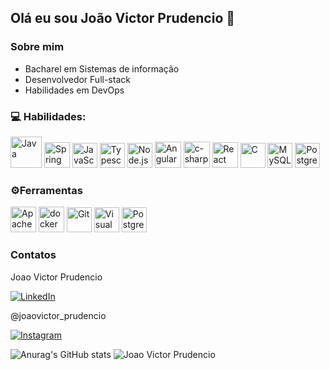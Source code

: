 ## Olá eu sou João Victor Prudencio 👋


### Sobre mim

* Bacharel em Sistemas de informação
* Desenvolvedor Full-stack
* Habilidades em DevOps
  

### 💻 Habilidades:
<div style="display: inline_block">
 
  <a href="https://www.java.com/" title="Java"><img src="https://github.com/get-icon/geticon/raw/master/icons/java.svg" alt="Java" width="50px" height="50px"></a>
   <a href="https://spring.io/" title="Spring"><img src="https://github.com/get-icon/geticon/raw/master/icons/spring.svg" alt="Spring" width="41px" height="41px"></a>
  <a href="https://developer.mozilla.org/en-US/docs/Web/JavaScript" title="JavaScript"><img src="https://github.com/get-icon/geticon/raw/master/icons/javascript.svg" alt="JavaScript" color="#fff" width="40px" height="40px"></a>
  <a href="https://www.typescriptlang.org/" title="Typescript"><img src="https://github.com/get-icon/geticon/raw/master/icons/typescript-icon.svg" alt="Typescript" width="40px" height="40px"></a>
  <a href="https://nodejs.org/" title="Node.js"><img src="https://github.com/get-icon/geticon/raw/master/icons/nodejs-icon.svg" alt="Node.js" width="40px" height="40px"></a>
   <a href="https://angular.io/" title="Angular"><img src="https://github.com/get-icon/geticon/raw/master/icons/angular-icon.svg" alt="Angular" width="42px" height="42px"></a>
     <a href="https://angular.io/" title="C#"><img src="https://github.com/get-icon/geticon/raw/master/icons/c-sharp.svg" alt="c-sharp" width="42px" height="42px"></a>
   <a href="https://reactjs.org/" title="React"><img src="https://github.com/get-icon/geticon/raw/master/icons/react.svg" alt="React" width="41px" height="41px"></a>
  <a href="https://en.wikipedia.org/wiki/C_(programming_language)" title="C"><img src="https://github.com/get-icon/geticon/raw/master/icons/c.svg" alt="C" width="40px" height="40px"></a>
  <a href="https://dev.mysql.com/" title="MySQL"><img src="https://github.com/get-icon/geticon/raw/master/icons/mysql.svg" alt="MySQL" width="40px" height="40px"></a>
  <a href="https://www.postgresql.org/" title="PostgreSQL"><img src="https://github.com/get-icon/geticon/raw/master/icons/postgresql.svg" alt="PostgreSQL" width="40px" height="40px"></a>
</div>

### ⚙️Ferramentas

<div style="display: inline_block">

   <a href="https://www.apache.org/" title="Apache"><img src="https://github.com/get-icon/geticon/raw/master/icons/apache.svg" alt="Apache" width="41px" height="41px"></a>
   <a href="https://www.docker.com/" title="docker"><img src="https://github.com/get-icon/geticon/raw/master/icons/docker-icon.svg" alt="docker" width="41px" height="41px"></a>
    <a href="https://git-scm.com/" title="Git"><img src="https://github.com/get-icon/geticon/raw/master/icons/git-icon.svg" alt="Git" width="40px" height="40px"></a>
  <a href="https://code.visualstudio.com/" title="Visual Studio Code"><img src="https://github.com/get-icon/geticon/raw/master/icons/visual-studio-code.svg" alt="Visual Studio Code" width="40px" height="40px"></a>
   <a href="https://www.jasmine.org/" title="jasmine"><img src="https://github.com/get-icon/geticon/raw/master/icons/jasmine.svg" alt="PostgreSQL" width="40px" height="40px"></a>
</div>

### Contatos
<div>Joao Victor Prudencio</div>

<a href="https://www.linkedin.com/in/joão-victor-prudencio">![LinkedIn](https://img.shields.io/badge/linkedin-%230077B5.svg?style=for-the-badge&logo=linkedin&logoColor=white)</a>

<div>@joaovictor_prudencio</div>

<a href="https://www.instagram.com/joao_victorprudencio/">![Instagram](https://img.shields.io/badge/Instagram-%23E4405F.svg?style=for-the-badge&logo=Instagram&logoColor=white)</a>

![Anurag's GitHub stats](https://github-readme-stats.vercel.app/api?username=joaovictorprudencio&show_icons=true&theme=transparent)
![Joao Victor Prudencio](https://github-readme-stats.vercel.app/api/top-langs/?username=joaovictorprudencio&layout=compact&langs_count=8&theme=tokyonight)

